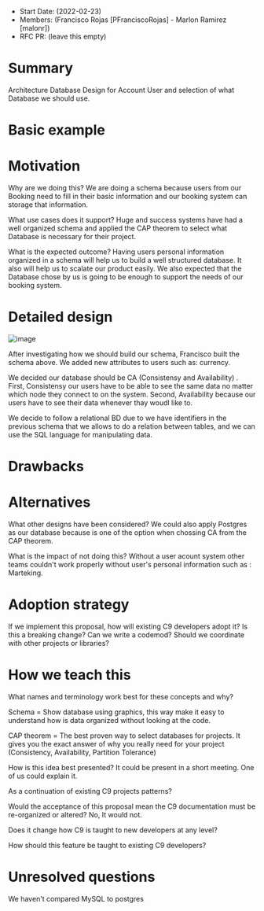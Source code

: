- Start Date:  (2022-02-23)
- Members: (Francisco Rojas [PFranciscoRojas] - Marlon Ramirez [malonr]) 
- RFC PR: (leave this empty)

# Summary
Architecture Database Design for Account User and selection of what Database we should use.

# Basic example


# Motivation

Why are we doing this?
We are doing a schema because users from our Booking need  to fill in their basic information and our booking system can storage that information.

What use cases does it support?
Huge and success systems have had a well organized schema and applied the CAP theorem to select what Database is necessary for their project.
 
What is the expected outcome?
Having users personal information organized in a schema will help us to build a well structured database. It also will help us to scalate our product easily. We also expected that the Database chose by us  is going to be enough to support the needs of  our booking system. 

# Detailed design

![image](https://user-images.githubusercontent.com/58435018/155622919-25f1a224-4233-4ca4-a104-d4c0c8d0a9d3.png)

After investigating how we should build our schema, Francisco built the schema above. We added new attributes to users such as: currency.


We decided our database should be CA (Consistensy and Availability) . First, Consistensy our users have to be able to  see the same data no matter which node they connect to on the system. Second, Availability because our users have to see their data whenever thay woudl like to. 

We decide to follow a relational BD due to we have identifiers in the previous schema that we allows to do a relation between tables, and we can use the SQL language for manipulating data. 

# Drawbacks


# Alternatives

What other designs have been considered? We could also apply Postgres as our database because is one of the option when chossing CA from the CAP theorem.  

What is the impact of not doing this? Without a user acount system other teams couldn't work properly without user's personal information such as : Marteking. 

# Adoption strategy

If we implement this proposal, how will existing C9 developers adopt it? Is
this a breaking change? Can we write a codemod? Should we coordinate with
other projects or libraries?

# How we teach this

What names and terminology work best for these concepts and why? 

Schema = Show database using graphics, this way make it easy to understand how is data organized without looking at the code. 

CAP theorem = The best proven way to select databases for projects. It gives you the exact answer of why you really need for your project (Consistency, Availability, Partition Tolerance)

How is this idea best presented? 
It could be present in a short meeting. One of us could explain it.

As a continuation of existing C9 projects patterns?

Would the acceptance of this proposal mean the C9 documentation must be re-organized or altered?
No, It would not. 

Does it change how C9 is taught to new developers at any level?


How should this feature be taught to existing C9 developers?

# Unresolved questions

We haven't compared MySQL to postgres

